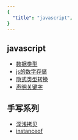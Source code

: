 ```yaml
---
{
  "title": "javascript",
}
---
```


## javascript
- [数据类型](./数据类型.md)
- [js的数字存储](./js的数字存储.md)
- [隐式类型转换](./隐式类型转换.md)
- [声明关键字](./声明关键字.md)

<!-- - [执行上下文和作用域](./执行上下文和作用域.md)
- [this指向](./this指向.md)
- [垃圾回收和内存泄漏](./垃圾回收和内存泄漏.md)
- [内置复杂类型与一些api](./内置复杂类型与一些api.md)
- [js中的数组](./js中的数组.md)
- [原型链和继承](./原型链和继承.md)
- [代理和反射](./代理和反射.md)
- [模块化区别](./模块化区别.md)
- [迭代器和生成器](./迭代器和生成器.md)
- [异步编程](./异步编程.md)
- [函数系列1-不同函数](./函数系列1-不同函数.md)
- [函数系列2-闭包](./函数系列2-闭包.md)
- [函数系列3-柯理化](./函数系列3-柯理化.md)
- [函数系列4-函数组合compose](./函数系列4-函数组合compose.md)
- [事件循环](./事件循环.md) -->
## 手写系列
- [深浅拷贝](./手写系列/深浅拷贝.md)
- [instanceof](./手写系列/instanceof.md)

<!-- - [EventEmitter发布订阅](./手写系列/EventEmitter发布订阅.md) -->
<!-- - [new运算符](./手写系列/new运算符.md) -->
<!-- - [节流防抖](./手写系列/节流防抖.md) -->
<!-- - [继承](./手写系列/继承.md) -->
<!-- - [单例模式](./手写系列/单例模式.md) -->
<!-- - [模拟私有变量](./手写系列/模拟私有变量.md) -->

